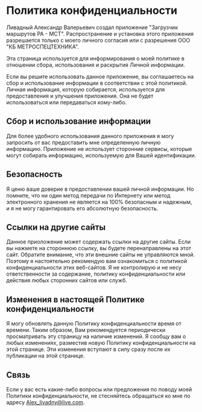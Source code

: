 # Политика конфиденциальности
Ливадный Александр Валерьевич создал приложение "Загрузчик маршрутов РА - МСТ". Распространение и установка этого приложения разрешается только с моего личного согласия или с разрешения ООО "КБ МЕТРОСПЕЦТЕХНИКА".

Эта страница используется для информирования о моей политике в отношении сбора, использования и раскрытия Личной информации.

Если вы решите использовать данное приложение, вы соглашаетесь на сбор и использование информации в соответствии с этой политикой. Личная информация, которую собирается, используется для предоставления и улучшения приложения. Она не будет использоваться или передаваться кому-либо.

## Сбор и использование информации

Для более удобного использования данного приложения я могу запросить от вас предоставить мне определенную личную информацию. Приложение не использует сторонние сервисы, которые могут собирать информацию, используемую для Вашей идентификации.

## Безопасность

Я ценю ваше доверие в предоставлении вашей личной информации. Но помните, что ни один метод передачи по Интернету или метод электронного хранения не является на 100% безопасным и надежным, и я не могу гарантировать его абсолютную безопасность.

## Ссылки на другие сайты

Данное приоложение может содержать ссылки на другие сайты. Если вы нажмете на стороннюю ссылку, вы будете перенаправлены на этот сайт. Обратите внимание, что эти внешние сайты не управляются мной. Поэтому я настоятельно рекомендую вам ознакомиться с политикой конфиденциальности этих веб-сайтов. Я не контролирую и не несу ответственности за содержание, политику конфиденциальности или действия любых сторонних сайтов или служб.

## Изменения в настоящей Политике конфиденциальности

Я могу обновлять данную Политику конфиденциальности время от времени. Таким образом, Вам рекомендуется периодически просматривать эту страницу на наличие изменений. Я сообщу вам о любых изменениях, разместив новую Политику конфиденциальности на этой странице. Эти изменения вступают в силу сразу после их публикации на этой странице.

## Связь

Если у вас есть какие-либо вопросы или предложения по поводу моей Политики конфиденциальности, не стесняйтесь обращаться ко мне по адресу Alex_livadny@live.com.
